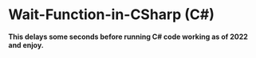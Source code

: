 # Wait-Function-in-CSharp (C#)

**This delays some seconds before running C# code working as of 2022 and enjoy.**
